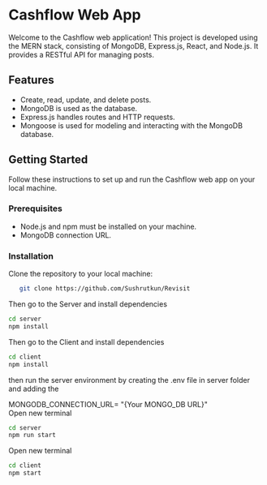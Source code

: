 # Cashflow Web App

Welcome to the Cashflow web application! This project is developed using the MERN stack, consisting of MongoDB, Express.js, React, and Node.js. It provides a RESTful API for managing posts.

## Features

- Create, read, update, and delete posts.
- MongoDB is used as the database.
- Express.js handles routes and HTTP requests.
- Mongoose is used for modeling and interacting with the MongoDB database.

## Getting Started

Follow these instructions to set up and run the Cashflow web app on your local machine.

### Prerequisites

- Node.js and npm must be installed on your machine.
- MongoDB connection URL.

### Installation

Clone the repository to your local machine:

```bash
   git clone https://github.com/Sushrutkun/Revisit
```
Then go to the Server and install dependencies
```bash
cd server
npm install 
```

Then go to the Client and install dependencies
```bash
cd client
npm install 
```

then run the server environment by creating the .env file in server folder and adding the  

MONGODB_CONNECTION_URL= "{Your MONGO_DB URL}"  
Open new terminal
```bash
cd server
npm run start 
```
Open new terminal
```bash
cd client
npm start 
```